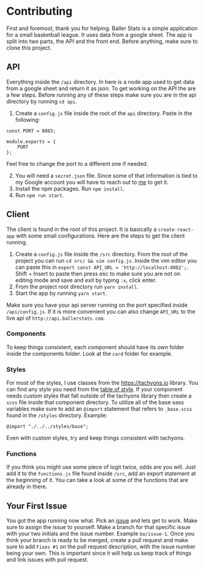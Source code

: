 # Contributing
First and foremost, thank you for helping. Baller Stats is a simple application for a small basketball league. It uses data from a google sheet. The app is split into two parts, the API and the front end. Before anything, make sure to clone this project.

## API
Everything inside the `/api` directory. In here is a node app used to get data from a google sheet and return it as json. To get working on the API the are a few steps. Before running any of these steps make sure you are in the api directory by running `cd api`.

1. Create a `config.js` file inside the root of the `api` directory. Paste in the following:
```
const PORT = 8083;

module.exports = {
    PORT
};
```
Feel free to change the port to a different one if needed.

2. You will need a `secret.json` file. Since some of that information is tied to my Google account you will have to reach out to [me](mailto:bryanorozcoweb@gmail.com "me") to get it. 
3. Install the npm packages. Run `npm install`.
4. Run `npm run start`.

## Client
The client is found in the root of this project. It is basically a `create-react-app` with some small configurations. Here are the steps to get the client running.

1. Create a `config.js` file inside the `/src` directory. From the root of the project you can run `cd src/ && vim config.js`. Inside the vim editor you can paste this in `export const API_URL = 'http://localhost:8082';`. Shift + Insert to paste then press esc to make sure you are not on editing mode and save and exit by typing `:x`, click enter.
2. From the project root directory run `yarn install`.
3. Start the app by running `yarn start`. 

Make sure you have your api server running on the port specified inside `/api/config.js`. If it is more convenient you can also change `API_URL` to the live api of `http://api.ballerstats.com`.

### Components
To keep things consistent, each component should have its own folder inside the components folder. Look at the `card` folder for example.

### Styles
For most of the styles, I use classes from the https://tachyons.io library. You can find any style you need from the [table of style](https://tachyons.io/docs/table-of-styles/ "table of style").  If your component needs custom styles that fall outside of the tachyons library then create a `scss` file inside that component directory. To utilize all of the base sass variables make sure to add an `@import` statement that refers to `_base.scss` found in the `/styles` directory.
Example:
```
@import "./../../styles/base";
```
Even with custom styles, try and keep things consistent with tachyons.

### Functions
If you think you might use some piece of logit twice, odds are you will. Just add it to the `functions.js` file found inside `/src`,  add an export statement at the beginning of it. You can take a look at some of the functions that are already in there.

## Your First Issue
You got the app running now what. Pick an [issue](https://github.com/borozcod/baller-stats/issues "issue") and lets get to work. Make sure to assign the issue to yourself. Make a branch for that specific issue with your two initials and the issue number. Example `bo/issue-1`. Once you think your branch is ready to be merged, create a pull request and make sure to add `Fixes #1` on the pull request description, with the issue number being your own. This is important since it will help us keep track of things and link issues with pull request. 

